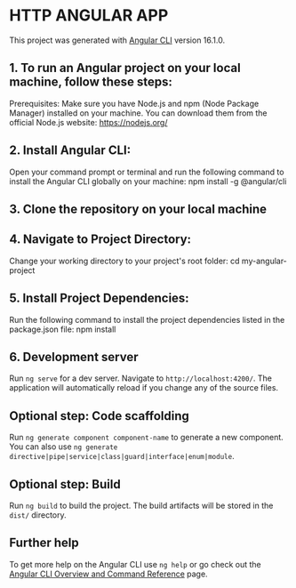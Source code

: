 # HTTP ANGULAR APP

This project was generated with [Angular CLI](https://github.com/angular/angular-cli) version 16.1.0.

## 1. To run an Angular project on your local machine, follow these steps:
Prerequisites:
Make sure you have Node.js and npm (Node Package Manager) installed on your machine. You can download them from the official Node.js website: https://nodejs.org/

## 2. Install Angular CLI:
Open your command prompt or terminal and run the following command to install the Angular CLI globally on your machine:
    npm install -g @angular/cli

## 3. Clone the repository on your local machine
## 4. Navigate to Project Directory:
Change your working directory to your project's root folder:
    cd my-angular-project
## 5. Install Project Dependencies:
Run the following command to install the project dependencies listed in the package.json file:
    npm install
## 6. Development server
Run `ng serve` for a dev server. Navigate to `http://localhost:4200/`. The application will automatically reload if you change any of the source files.

## Optional step: Code scaffolding

Run `ng generate component component-name` to generate a new component. You can also use `ng generate directive|pipe|service|class|guard|interface|enum|module`.

## Optional step: Build

Run `ng build` to build the project. The build artifacts will be stored in the `dist/` directory.

## Further help

To get more help on the Angular CLI use `ng help` or go check out the [Angular CLI Overview and Command Reference](https://angular.io/cli) page.
